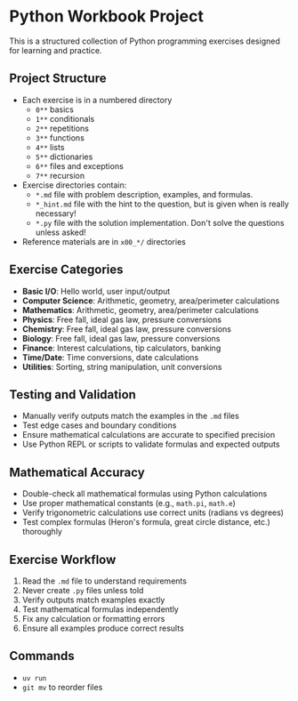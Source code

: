# Python Workbook Project

This is a structured collection of Python programming exercises designed for learning and practice.

## Project Structure

- Each exercise is in a numbered directory
  - `0**` basics
  - `1**` conditionals
  - `2**` repetitions
  - `3**` functions
  - `4**` lists
  - `5**` dictionaries
  - `6**` files and exceptions
  - `7**` recursion
- Exercise directories contain:
  - `*.md` file with problem description, examples, and formulas.
  - `*_hint.md` file with the hint to the question, but is given when is really necessary!
  - `*.py` file with the solution implementation. Don't solve the questions unless asked!
- Reference materials are in `x00_*/` directories

## Exercise Categories

- **Basic I/O**: Hello world, user input/output
- **Computer Science**: Arithmetic, geometry, area/perimeter calculations
- **Mathematics**: Arithmetic, geometry, area/perimeter calculations
- **Physics**: Free fall, ideal gas law, pressure conversions
- **Chemistry**: Free fall, ideal gas law, pressure conversions
- **Biology**: Free fall, ideal gas law, pressure conversions
- **Finance**: Interest calculations, tip calculators, banking
- **Time/Date**: Time conversions, date calculations
- **Utilities**: Sorting, string manipulation, unit conversions

## Testing and Validation

- Manually verify outputs match the examples in the `.md` files
- Test edge cases and boundary conditions
- Ensure mathematical calculations are accurate to specified precision
- Use Python REPL or scripts to validate formulas and expected outputs

## Mathematical Accuracy

- Double-check all mathematical formulas using Python calculations
- Use proper mathematical constants (e.g., `math.pi`, `math.e`)
- Verify trigonometric calculations use correct units (radians vs degrees)
- Test complex formulas (Heron's formula, great circle distance, etc.) thoroughly

## Exercise Workflow

1. Read the `.md` file to understand requirements
2. Never create `.py` files unless told
3. Verify outputs match examples exactly
4. Test mathematical formulas independently
5. Fix any calculation or formatting errors
6. Ensure all examples produce correct results

## Commands
- `uv run`
- `git mv` to reorder files
